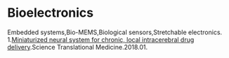 # Bioelectronics
Embedded systems,Bio-MEMS,Biological sensors,Stretchable electronics.<br>
1.[Miniaturized neural system for chronic, local intracerebral drug delivery](https://stm.sciencemag.org/content/10/425/eaan2742?_ga=2.135584561.1470298931.1517859701-877620125.1505233794).Science Translational Medicine.2018.01.<br>

